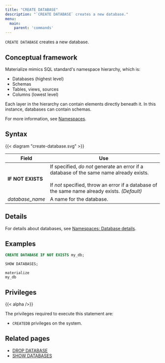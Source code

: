 ```yaml
---
title: "CREATE DATABASE"
description: "`CREATE DATABASE` creates a new database."
menu:
  main:
    parent: 'commands'
---
```


`CREATE DATABASE` creates a new database.

## Conceptual framework

Materialize mimics SQL standard's namespace hierarchy, which is:

- Databases (highest level)
- Schemas
- Tables, views, sources
- Columns (lowest level)

Each layer in the hierarchy can contain elements directly beneath it. In this
instance, databases can contain schemas.

For more information, see [Namespaces](../namespaces).

## Syntax

{{< diagram "create-database.svg" >}}

Field | Use
------|-----
**IF NOT EXISTS** | If specified, _do not_ generate an error if a database of the same name already exists. <br/><br/>If _not_ specified, throw an error if a database of the same name already exists. _(Default)_
_database&lowbar;name_ | A name for the database.

## Details

For details about databases, see [Namespaces: Database
details](../namespaces/#database-details).

## Examples

```sql
CREATE DATABASE IF NOT EXISTS my_db;
```
```sql
SHOW DATABASES;
```
```nofmt
materialize
my_db
```

## Privileges

{{< alpha />}}

The privileges required to execute this statement are:

- `CREATEDB` privileges on the system.

## Related pages

- [DROP DATABASE](../drop-database)
- [SHOW DATABASES](../show-databases)
